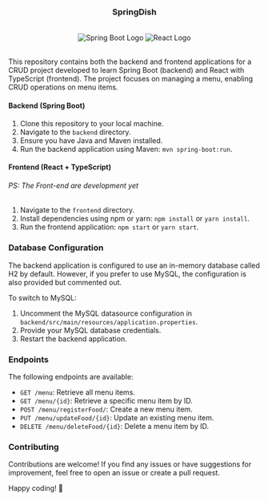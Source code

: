 <h3 align="center">SpringDish</h3>
<br>
<div align="center"><img src="https://img.icons8.com/color/48/000000/spring-logo.png" alt="Spring Boot Logo"> <img src="https://img.icons8.com/color/48/000000/react-native.png" alt="React Logo"></div>
<br>
<p>This repository contains both the backend and frontend applications for a CRUD project developed to learn Spring Boot (backend) and React with TypeScript (frontend). The project focuses on managing a menu, enabling CRUD operations on menu items.</p>

<h4>Backend (Spring Boot)</h4>
<ol>
    <li>Clone this repository to your local machine.</li>
    <li>Navigate to the <code>backend</code> directory.</li>
    <li>Ensure you have Java and Maven installed.</li>
    <li>Run the backend application using Maven: <code>mvn spring-boot:run</code>.</li>
</ol>

<h4>Frontend (React + TypeScript)</h4>
<h6>PS: The Front-end are development yet</h6>
<ol>
    <li>Navigate to the <code>frontend</code> directory.</li>
    <li>Install dependencies using npm or yarn: <code>npm install</code> or <code>yarn install</code>.</li>
    <li>Run the frontend application: <code>npm start</code> or <code>yarn start</code>.</li>
</ol>

<h3>Database Configuration</h3>

<p>The backend application is configured to use an in-memory database called H2 by default. However, if you prefer to use MySQL, the configuration is also provided but commented out.</p>

<p>To switch to MySQL:</p>
<ol>
    <li>Uncomment the MySQL datasource configuration in <code>backend/src/main/resources/application.properties</code>.</li>
    <li>Provide your MySQL database credentials.</li>
    <li>Restart the backend application.</li>
</ol>

<h3>Endpoints</h3>

<p>The following endpoints are available:</p>
<ul>
    <li><code>GET /menu</code>: Retrieve all menu items.</li>
    <li><code>GET /menu/{id}</code>: Retrieve a specific menu item by ID.</li>
    <li><code>POST /menu/registerFood/</code>: Create a new menu item.</li>
    <li><code>PUT /menu/updateFood/{id}</code>: Update an existing menu item.</li>
    <li><code>DELETE /menu/deleteFood/{id}</code>: Delete a menu item by ID.</li>
</ul>

<h3>Contributing</h3>

<p>Contributions are welcome! If you find any issues or have suggestions for improvement, feel free to open an issue or create a pull request.</p>

<p>Happy coding! 🚀</p>
